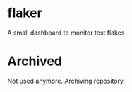 # flaker
A small dashboard to monitor test flakes

# Archived
Not used anymore. Archiving repository.
